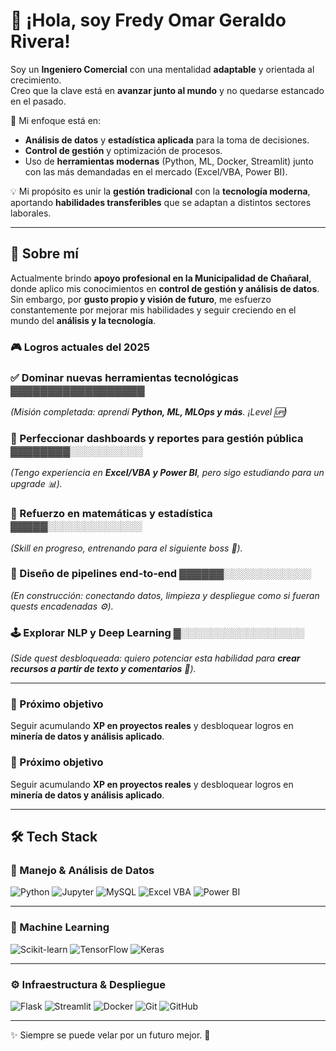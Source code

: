 # 👋 ¡Hola, soy Fredy Omar Geraldo Rivera!  

Soy un **Ingeniero Comercial** con una mentalidad **adaptable** y orientada al crecimiento.  
Creo que la clave está en **avanzar junto al mundo** y no quedarse estancado en el pasado.  

🔎 Mi enfoque está en:  
- **Análisis de datos** y **estadística aplicada** para la toma de decisiones.  
- **Control de gestión** y optimización de procesos.  
- Uso de **herramientas modernas** (Python, ML, Docker, Streamlit) junto con las más demandadas en el mercado (Excel/VBA, Power BI).  

💡 Mi propósito es unir la **gestión tradicional** con la **tecnología moderna**, aportando **habilidades transferibles** que se adaptan a distintos sectores laborales.  

---

## 👤 Sobre mí  

Actualmente brindo **apoyo profesional en la Municipalidad de Chañaral**, donde aplico mis conocimientos en **control de gestión y análisis de datos**.  
Sin embargo, por **gusto propio y visión de futuro**, me esfuerzo constantemente por mejorar mis habilidades y seguir creciendo en el mundo del **análisis y la tecnología**.

### 🎮 Logros actuales del 2025  

### ✅ Dominar nuevas herramientas tecnológicas  ▓▓▓▓▓▓▓▓▓▓▓▓▓▓▓▓▓▓  
*(Misión completada: aprendí **Python, ML, MLOps y más**. ¡Level 🆙)*  

### 🔄 Perfeccionar dashboards y reportes para gestión pública  ▓▓▓▓▓▓▓▓░░░░░░░░░░  
*(Tengo experiencia en **Excel/VBA y Power BI**, pero sigo estudiando para un upgrade 📊).*  

### 🔄 Refuerzo en matemáticas y estadística  ▓▓▓▓▓░░░░░░░░░░░░░  
*(Skill en progreso, entrenando para el siguiente boss 🧮).*  

### 🔄 Diseño de pipelines end-to-end  ▓▓▓▓▓▓░░░░░░░░░░░░  
*(En construcción: conectando datos, limpieza y despliegue como si fueran quests encadenadas ⚙️).*  

### 🕹️ Explorar NLP y Deep Learning  ▓░░░░░░░░░░░░░░░░░  
*(Side quest desbloqueada: quiero potenciar esta habilidad para **crear recursos a partir de texto y comentarios** 🤖).*  

---

### 🌟 Próximo objetivo  
Seguir acumulando **XP en proyectos reales** y desbloquear logros en **minería de datos y análisis aplicado**.  

### 🌟 Próximo objetivo
Seguir acumulando **XP en proyectos reales** y desbloquear logros en **minería de datos y análisis aplicado**.  

---
## 🛠️ Tech Stack  

### 📂 Manejo & Análisis de Datos  
![Python](https://img.shields.io/badge/Python-3776AB?style=for-the-badge&logo=python&logoColor=white) 
![Jupyter](https://img.shields.io/badge/Jupyter-F37626?style=for-the-badge&logo=jupyter&logoColor=white) 
![MySQL](https://img.shields.io/badge/MySQL-4479A1?style=for-the-badge&logo=mysql&logoColor=white) 
![Excel VBA](https://img.shields.io/badge/Excel/VBA-217346?style=for-the-badge&logo=microsoft-excel&logoColor=white) 
![Power BI](https://img.shields.io/badge/PowerBI-F2C811?style=for-the-badge&logo=powerbi&logoColor=black)  

---

### 🤖 Machine Learning  
![Scikit-learn](https://img.shields.io/badge/Scikit--learn-F7931E?style=for-the-badge&logo=scikit-learn&logoColor=white) 
![TensorFlow](https://img.shields.io/badge/TensorFlow-FF6F00?style=for-the-badge&logo=tensorflow&logoColor=white) 
![Keras](https://img.shields.io/badge/Keras-D00000?style=for-the-badge&logo=keras&logoColor=white)  

---

### ⚙️ Infraestructura & Despliegue  
![Flask](https://img.shields.io/badge/Flask-000000?style=for-the-badge&logo=flask&logoColor=white) 
![Streamlit](https://img.shields.io/badge/Streamlit-FF4B4B?style=for-the-badge&logo=streamlit&logoColor=white) 
![Docker](https://img.shields.io/badge/Docker-2496ED?style=for-the-badge&logo=docker&logoColor=white) 
![Git](https://img.shields.io/badge/Git-F05032?style=for-the-badge&logo=git&logoColor=white) 
![GitHub](https://img.shields.io/badge/GitHub-181717?style=for-the-badge&logo=github&logoColor=white)  

---

✨ Siempre se puede velar por un futuro mejor. 🚀
